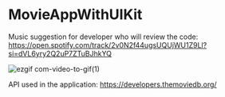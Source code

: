 # MovieAppWithUIKit

Music suggestion for developer who will review the code: https://open.spotify.com/track/2v0N2f44ugsUQUjWU1Z9Ll?si=dVL6yry2Q2uP7ZTuBJhkYQ 

![ezgif com-video-to-gif(1)](https://user-images.githubusercontent.com/23708538/94646010-f3797b00-02f5-11eb-9c38-49dcf2914cc3.gif)

API used in the application: https://developers.themoviedb.org/
